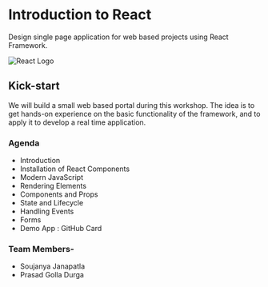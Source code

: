 # Introduction to React
Design single page application for web based projects using React Framework.

![React Logo](https://www.logolynx.com/images/logolynx/c4/c4cacb7046627b94b9c748133b274c66.png)

## Kick-start
We will build a small web based portal during this workshop. The idea is to get hands-on experience on the basic functionality of the framework, and to apply it to develop a real time application.

### Agenda
- Introduction
- Installation of React Components
- Modern JavaScript
- Rendering Elements
- Components and Props
- State and Lifecycle 
- Handling Events
- Forms
- Demo App : GitHub Card

### Team Members-
- Soujanya Janapatla
- Prasad Golla Durga
